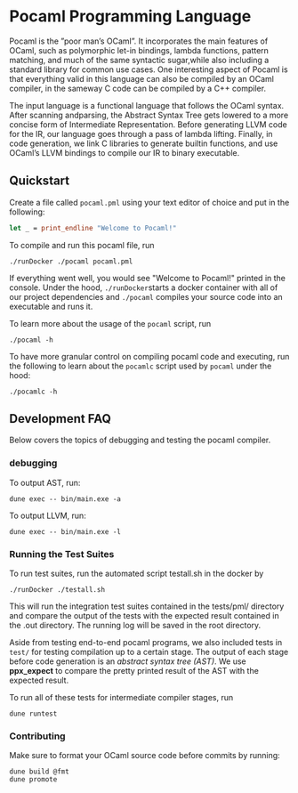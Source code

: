 # Pocaml Programming Language

Pocaml is the ”poor man’s OCaml”.  It incorporates the main features of OCaml, such as polymorphic let-in bindings, lambda functions, pattern matching, and much of the same syntactic sugar,while also including a standard library for common use cases.  One interesting aspect of Pocaml is that everything valid in this language can also be compiled by an OCaml compiler, in the sameway C code can be compiled by a C++ compiler.

The input language is a functional language that follows the OCaml syntax.  After scanning andparsing, the Abstract Syntax Tree gets lowered to a more concise form of Intermediate Representation.  Before generating LLVM code for the IR, our language goes through a pass of lambda lifting. Finally, in code generation, we  link  C  libraries  to  generate  builtin  functions,  and  use  OCaml’s LLVM bindings to compile our IR to binary executable.

## Quickstart

Create a file called `pocaml.pml` using your text editor of choice and put in the following:
```ocaml
let _ = print_endline "Welcome to Pocaml!"
```

To compile and run this pocaml file, run
```shell
./runDocker ./pocaml pocaml.pml
```

If everything went well, you would see "Welcome to Pocaml!" printed in the console. Under the hood, `./runDocker`starts a docker container with all of our project dependencies and `./pocaml` compiles your source code into an executable and runs it.

To learn more about the usage of the `pocaml` script, run
```shell
./pocaml -h
```

To have more granular control on compiling pocaml code and executing, run the following to learn about the `pocamlc` script used by `pocaml` under the hood:
```shell
./pocamlc -h
```

##  Development FAQ

Below covers the topics of debugging and testing the pocaml compiler.

### debugging

To output AST, run:
```shell
dune exec -- bin/main.exe -a
```

To output LLVM, run:
```shell
dune exec -- bin/main.exe -l
```

### Running the Test Suites

To run test suites, run the automated script testall.sh in the docker by
```shell
./runDocker ./testall.sh
```
This will run the integration test suites contained in the tests/pml/ directory
and compare the output of the tests with the expected result contained in the .out
directory.  The running log will be saved in the root directory.

Aside from testing end-to-end pocaml programs, we also included tests in `test/` for testing compilation up to a certain stage. The output of each stage before code generation is an *abstract syntax tree (AST)*. We use **ppx_expect** to compare the pretty printed result of the AST with the expected result.

To run all of these tests for intermediate compiler stages, run
```shell
dune runtest
```

### Contributing

Make sure to format your OCaml source code before commits by running:
```shell
dune build @fmt
dune promote
```
